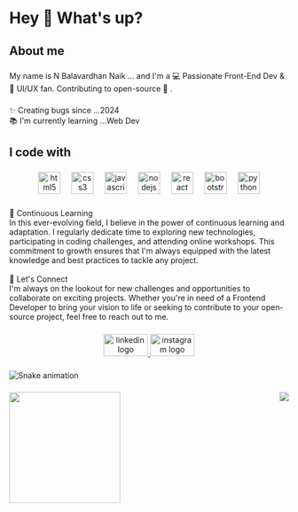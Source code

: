 <h1 align="left">Hey 👋 What's up?</h1>

###

<h2 align="left">About me</h2>

###

<p align="left">My name is N Balavardhan Naik ... and I'm a 💻 Passionate Front-End Dev & 🎨 UI/UX fan. Contributing to open-source 🚀 .</p>

###

<p align="left">✨ Creating bugs since ...2024<br>📚 I'm currently learning ...Web Dev</p>

###

<h2 align="left">I code with</h2>

###

<div align="center">
  <img src="https://cdn.jsdelivr.net/gh/devicons/devicon/icons/html5/html5-original.svg" height="40" alt="html5 logo"  />
  <img width="12" />
  <img src="https://cdn.jsdelivr.net/gh/devicons/devicon/icons/css3/css3-original.svg" height="40" alt="css3 logo"  />
  <img width="12" />
  <img src="https://cdn.jsdelivr.net/gh/devicons/devicon/icons/javascript/javascript-original.svg" height="40" alt="javascript logo"  />
  <img width="12" />
  <img src="https://cdn.jsdelivr.net/gh/devicons/devicon/icons/nodejs/nodejs-original.svg" height="40" alt="nodejs logo"  />
  <img width="12" />
  <img src="https://cdn.jsdelivr.net/gh/devicons/devicon/icons/react/react-original.svg" height="40" alt="react logo"  />
  <img width="12" />
  <img src="https://cdn.jsdelivr.net/gh/devicons/devicon/icons/bootstrap/bootstrap-original.svg" height="40" alt="bootstrap logo"  />
  <img width="12" />
  <img src="https://cdn.jsdelivr.net/gh/devicons/devicon/icons/python/python-original.svg" height="40" alt="python logo"  />
</div>

###

<p align="left">🌱 Continuous Learning<br>In this ever-evolving field, I believe in the power of continuous learning and adaptation. I regularly dedicate time to exploring new technologies, participating in coding challenges, and attending online workshops. This commitment to growth ensures that I'm always equipped with the latest knowledge and best practices to tackle any project. <br><br>🤝 Let's Connect<br>I'm always on the lookout for new challenges and opportunities to collaborate on exciting projects. Whether you're in need of a Frontend Developer to bring your vision to life or seeking to contribute to your open-source project, feel free to reach out to me.</p>

###

<div align="center">
  <a href="https://www.linkedin.com/in/balavardhan-naik/" target="_blank">
    <img src="https://raw.githubusercontent.com/maurodesouza/profile-readme-generator/master/src/assets/icons/social/linkedin/default.svg" width="80" height="40" alt="linkedin logo"  />
  </a>
  <a href="https://www.instagram.com/_balavardhan_naik?utm_source=qr&igsh=MWxrNDBsNDdpMG5icA==" target="_blank">
    <img src="https://raw.githubusercontent.com/maurodesouza/profile-readme-generator/master/src/assets/icons/social/instagram/default.svg" width="80" height="40" alt="instagram logo"  />
  </a>
</div>

###

<img src="https://raw.githubusercontent.com/NBalavardhannaik/NBalavardhannaik/output/snake.svg" alt="Snake animation" />

###

<img align="right" src="https://profile-counter.glitch.me/NBalavardhannaik/count.svg?"  />

###

<div align="left">
  <img height="200" src="https://media.licdn.com/dms/image/D5603AQEVHkvoB4AqPw/profile-displayphoto-shrink_800_800/0/1695089943402?e=2147483647&v=beta&t=QcbZMNeLuRZrdzv1ES-0Ri1XlclxkzhO4-6_TMW8zYQ"  />
</div>

###
